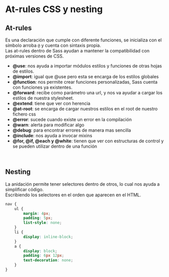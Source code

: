 # At-rules CSS y nesting

## At-rules

Es una declaración que cumple con diferente funciones, se inicializa con el símbolo arroba `@` y cuenta con sintaxis propia.  
Las at-rules dentro de Sass ayudan a mantener la compatibilidad con próximas versiones de CSS.

- **@use**: nos ayuda a importar módulos estilos y funciones de otras hojas de estilos.
- **@import**: igual que @use pero esta se encarga de los estilos globales
- **@function**: nos permite crear funciones personalizadas, Sass cuenta con funciones ya existentes.
- **@forward**: recibe como parámetro una url, y nos va ayudar a cargar los estilos de nuestra stylesheet.
- **@extend**: tiene que ver con herencia
- **@at-root**: se encarga de cargar nuestros estilos en el root de nuestro fichero css
- **@error**: sucede cuando existe un error en la compilación
- **@warn**: alerta para modificar algo
- **@debug**: para encontrar errores de manera mas sencilla
- **@include**: nos ayuda a invocar mixins
- **@for, @if, @each y @white**: tienen que ver con estructuras de control y se pueden utilizar dentro de una función

<br>

## Nesting
La anidación permite tener selectores dentro de otros, lo cual nos ayuda a simplificar código.  
Escribiendo los selectores en el orden que aparecen en el HTML.

```css
nav {
    ul {
        margin: 4px;
        padding: 5px;
        list-style: none;
    }
    li {
        display: inline-block;
    }
    a {
        display: block;
        padding: 6px 12px;
        text-decoration: none;
    }
}
```

